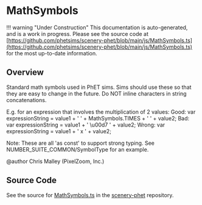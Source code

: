 # MathSymbols

!!! warning "Under Construction"
    This documentation is auto-generated, and is a work in progress. Please see the source code at
    [https://github.com/phetsims/scenery-phet/blob/main/js/MathSymbols.ts](https://github.com/phetsims/scenery-phet/blob/main/js/MathSymbols.ts) for the most up-to-date information.

## Overview

Standard math symbols used in PhET sims.
Sims should use these so that they are easy to change in the future.
Do NOT inline characters in string concatenations.

E.g. for an expression that involves the multiplication of 2 values:
Good:  var expressionString = value1 + ' ' + MathSymbols.TIMES + ' ' +  value2;
Bad:   var expressionString = value1 + ' \u00d7 ' + value2;
Wrong: var expressionString = value1 + ' x ' + value2;

Note: These are all 'as const' to support strong typing. See NUMBER_SUITE_COMMON/SymbolType for an example.

@author Chris Malley (PixelZoom, Inc.)



## Source Code

See the source for [MathSymbols.ts](https://github.com/phetsims/scenery-phet/blob/main/js/MathSymbols.ts) in the [scenery-phet](https://github.com/phetsims/scenery-phet) repository.
